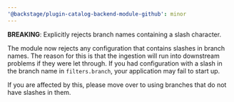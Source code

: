 ```yaml
---
'@backstage/plugin-catalog-backend-module-github': minor
---
```


**BREAKING**: Explicitly rejects branch names containing a slash character.

The module now rejects any configuration that contains slashes in branch names. The reason for this is that the ingestion will run into downstream problems if they were let through. If you had configuration with a slash in the branch name in `filters.branch`, your application may fail to start up.

If you are affected by this, please move over to using branches that do not have slashes in them.
